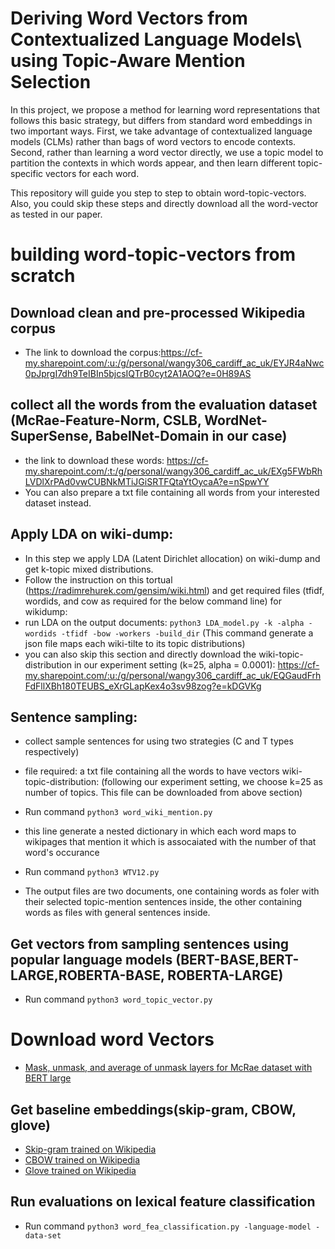 # Deriving Word Vectors from Contextualized Language Models\\ using Topic-Aware Mention Selection

In this project, we propose a method for learning word representations that follows this basic strategy, but differs from standard word embeddings in two important ways. First, we take advantage of contextualized language models (CLMs) rather than bags of word vectors to encode contexts. Second, rather than learning a word vector directly, we use a topic model to partition the contexts in which words appear, and then learn different topic-specific vectors for each word.

This repository will guide you step to step to obtain word-topic-vectors. Also, you could skip these steps and directly download all the word-vector as tested in our paper. 

# building word-topic-vectors from scratch

## Download clean and pre-processed Wikipedia corpus

- The link to download the corpus:https://cf-my.sharepoint.com/:u:/g/personal/wangy306_cardiff_ac_uk/EYJR4aNwc0pJprgI7dh9TeIBIn5bjcsIQTrB0cyt2A1AOQ?e=0H89AS
## collect all the words from the evaluation dataset (McRae-Feature-Norm, CSLB, WordNet-SuperSense, BabelNet-Domain in our case)

- the link to download these words: https://cf-my.sharepoint.com/:t:/g/personal/wangy306_cardiff_ac_uk/EXg5FWbRhLVDlXrPAd0vwCUBNkMTiJGiSRTFQtaYtOycaA?e=nSpwYY
- You can also prepare a txt file containing all words from your interested dataset instead. 

## Apply LDA on wiki-dump:
- In this step we apply LDA (Latent Dirichlet allocation) on wiki-dump and get k-topic mixed distributions.
- Follow the instruction on this tortual (https://radimrehurek.com/gensim/wiki.html) and get required files (tfidf, wordids, and cow as required for the below command line) for wikidump:
- run LDA on the output documents: `python3 LDA_model.py -k -alpha -wordids -tfidf -bow -workers -build_dir` (This command generate a json file maps each wiki-tilte to its topic distributions)
- you can also skip this section and directly download the wiki-topic-distribution in our experiment setting (k=25, alpha = 0.0001): https://cf-my.sharepoint.com/:u:/g/personal/wangy306_cardiff_ac_uk/EQGaudFrhFdFllXBh180TEUBS_eXrGLapKex4o3sv98zog?e=kDGVKg

## Sentence sampling:
- collect sample sentences for using two strategies (C and T types respectively)
- file required: 
  a txt file containing all the words to have vectors
  wiki-topic-distribution: (following our experiment setting, we choose k=25 as number of topics. This file can be downloaded from above section)

- Run command `python3 word_wiki_mention.py`
- this line generate a nested dictionary in which each word maps to wikipages that mention it which is assocaiated with the number of that word's occurance
- Run command `python3 WTV12.py` 

- The output files are two documents, one containing words as foler with their selected topic-mention sentences inside, the other containing words as files with general sentences inside.

## Get vectors from sampling sentences using popular language models (BERT-BASE,BERT-LARGE,ROBERTA-BASE, ROBERTA-LARGE)
- Run command `python3 word_topic_vector.py`

# Download word Vectors

- [Mask, unmask, and average of unmask layers for McRae dataset with BERT large](https://filesender.renater.fr/?s=download&token=b3375b5e-78e6-41e0-98cb-b530d4803711)





## Get baseline embeddings(skip-gram, CBOW, glove)
- [Skip-gram trained on Wikipedia](https://cf-my.sharepoint.com/:t:/g/personal/wangy306_cardiff_ac_uk/ERPqned64qRFv-ri5_jN0CIB5z2V7XlKD9I3qm93A80wAw?e=Uu3LvF)
- [CBOW trained on Wikipedia](https://drive.google.com/file/d/171iSHR6GcL3k4IB2JsblHJuifoFarmFZ/view?usp=sharing)
- [Glove trained on Wikipedia](https://cf-my.sharepoint.com/:t:/g/personal/wangy306_cardiff_ac_uk/ESwBA0GD3mRNklhdYVQro08BuBVhLiZRDWX5Lb7uFqialw?e=XDfNnw)

## Run evaluations on lexical feature classification
- Run command `python3 word_fea_classification.py -language-model -data-set`


